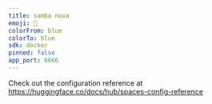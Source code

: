 ```yaml
---
title: samba nova
emoji: 🏃
colorFrom: blue
colorTo: blue
sdk: docker
pinned: false
app_port: 6666
---
```


Check out the configuration reference at https://huggingface.co/docs/hub/spaces-config-reference
